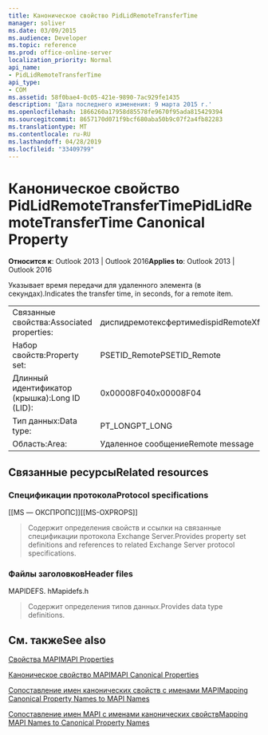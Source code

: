 ```yaml
---
title: Каноническое свойство PidLidRemoteTransferTime
manager: soliver
ms.date: 03/09/2015
ms.audience: Developer
ms.topic: reference
ms.prod: office-online-server
localization_priority: Normal
api_name:
- PidLidRemoteTransferTime
api_type:
- COM
ms.assetid: 58f0bae4-0c05-421e-9890-7ac929fe1435
description: 'Дата последнего изменения: 9 марта 2015 г.'
ms.openlocfilehash: 1866260a17958d85578fe9670f95ada815429394
ms.sourcegitcommit: 8657170d071f9bcf680aba50b9c07f2a4fb82283
ms.translationtype: MT
ms.contentlocale: ru-RU
ms.lasthandoff: 04/28/2019
ms.locfileid: "33409799"
---
```

# <a name="pidlidremotetransfertime-canonical-property"></a><span data-ttu-id="e5d3f-103">Каноническое свойство PidLidRemoteTransferTime</span><span class="sxs-lookup"><span data-stu-id="e5d3f-103">PidLidRemoteTransferTime Canonical Property</span></span>

  
  
<span data-ttu-id="e5d3f-104">**Относится к**: Outlook 2013 | Outlook 2016</span><span class="sxs-lookup"><span data-stu-id="e5d3f-104">**Applies to**: Outlook 2013 | Outlook 2016</span></span> 
  
<span data-ttu-id="e5d3f-105">Указывает время передачи для удаленного элемента (в секундах).</span><span class="sxs-lookup"><span data-stu-id="e5d3f-105">Indicates the transfer time, in seconds, for a remote item.</span></span>
  
|||
|:-----|:-----|
|<span data-ttu-id="e5d3f-106">Связанные свойства:</span><span class="sxs-lookup"><span data-stu-id="e5d3f-106">Associated properties:</span></span>  <br/> |<span data-ttu-id="e5d3f-107">диспидремотексфертиме</span><span class="sxs-lookup"><span data-stu-id="e5d3f-107">dispidRemoteXferTime</span></span>  <br/> |
|<span data-ttu-id="e5d3f-108">Набор свойств:</span><span class="sxs-lookup"><span data-stu-id="e5d3f-108">Property set:</span></span>  <br/> |<span data-ttu-id="e5d3f-109">PSETID_Remote</span><span class="sxs-lookup"><span data-stu-id="e5d3f-109">PSETID_Remote</span></span>  <br/> |
|<span data-ttu-id="e5d3f-110">Длинный идентификатор (крышка):</span><span class="sxs-lookup"><span data-stu-id="e5d3f-110">Long ID (LID):</span></span>  <br/> |<span data-ttu-id="e5d3f-111">0x00008F04</span><span class="sxs-lookup"><span data-stu-id="e5d3f-111">0x00008F04</span></span>  <br/> |
|<span data-ttu-id="e5d3f-112">Тип данных:</span><span class="sxs-lookup"><span data-stu-id="e5d3f-112">Data type:</span></span>  <br/> |<span data-ttu-id="e5d3f-113">PT_LONG</span><span class="sxs-lookup"><span data-stu-id="e5d3f-113">PT_LONG</span></span>  <br/> |
|<span data-ttu-id="e5d3f-114">Область:</span><span class="sxs-lookup"><span data-stu-id="e5d3f-114">Area:</span></span>  <br/> |<span data-ttu-id="e5d3f-115">Удаленное сообщение</span><span class="sxs-lookup"><span data-stu-id="e5d3f-115">Remote message</span></span>  <br/> |
   
## <a name="related-resources"></a><span data-ttu-id="e5d3f-116">Связанные ресурсы</span><span class="sxs-lookup"><span data-stu-id="e5d3f-116">Related resources</span></span>

### <a name="protocol-specifications"></a><span data-ttu-id="e5d3f-117">Спецификации протокола</span><span class="sxs-lookup"><span data-stu-id="e5d3f-117">Protocol specifications</span></span>

<span data-ttu-id="e5d3f-118">[[MS — ОКСПРОПС]]</span><span class="sxs-lookup"><span data-stu-id="e5d3f-118">[[MS-OXPROPS]]</span></span> 
  
> <span data-ttu-id="e5d3f-119">Содержит определения свойств и ссылки на связанные спецификации протокола Exchange Server.</span><span class="sxs-lookup"><span data-stu-id="e5d3f-119">Provides property set definitions and references to related Exchange Server protocol specifications.</span></span>
    
### <a name="header-files"></a><span data-ttu-id="e5d3f-120">Файлы заголовков</span><span class="sxs-lookup"><span data-stu-id="e5d3f-120">Header files</span></span>

<span data-ttu-id="e5d3f-121">MAPIDEFS. h</span><span class="sxs-lookup"><span data-stu-id="e5d3f-121">Mapidefs.h</span></span>
  
> <span data-ttu-id="e5d3f-122">Содержит определения типов данных.</span><span class="sxs-lookup"><span data-stu-id="e5d3f-122">Provides data type definitions.</span></span>
    
## <a name="see-also"></a><span data-ttu-id="e5d3f-123">См. также</span><span class="sxs-lookup"><span data-stu-id="e5d3f-123">See also</span></span>



[<span data-ttu-id="e5d3f-124">Свойства MAPI</span><span class="sxs-lookup"><span data-stu-id="e5d3f-124">MAPI Properties</span></span>](mapi-properties.md)
  
[<span data-ttu-id="e5d3f-125">Каноническое свойство MAPI</span><span class="sxs-lookup"><span data-stu-id="e5d3f-125">MAPI Canonical Properties</span></span>](mapi-canonical-properties.md)
  
[<span data-ttu-id="e5d3f-126">Сопоставление имен канонических свойств с именами MAPI</span><span class="sxs-lookup"><span data-stu-id="e5d3f-126">Mapping Canonical Property Names to MAPI Names</span></span>](mapping-canonical-property-names-to-mapi-names.md)
  
[<span data-ttu-id="e5d3f-127">Сопоставление имен MAPI с именами канонических свойств</span><span class="sxs-lookup"><span data-stu-id="e5d3f-127">Mapping MAPI Names to Canonical Property Names</span></span>](mapping-mapi-names-to-canonical-property-names.md)

